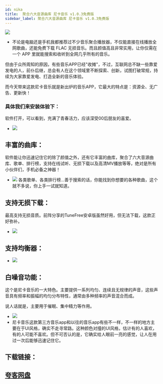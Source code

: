 ```yaml
---
id: nika
title:  聚合六大音源曲库 尼卡音乐 v1.0.3免费版
sidebar_label: 聚合六大音源曲库 尼卡音乐 v1.0.3免费版
---
```

![](https://cdn-thumbs.imagevenue.com/ea/c9/5c/ME18UY6Y_t.png)
* 不论是电脑还是手机我都推荐过不少音乐聚合播放器，不仅能直接在线播放全网歌曲，还能免费下载 FLAC 无损音乐。而且颜值高且非常实用，让你仅需在一个 APP 里就能搜索和收听到全网几乎所有的音乐。

但由于众所周知的原因，有些音乐APP已经"收摊"，不过，互联网总不缺一些靠爱发电的人，前仆后继，总会有人在这个领域里不断探索、创新，试图打破常规，持续为大家靠爱发电、打造全新的音乐体验。

而今天带来这款尼卡音乐就是新出炉的音乐APP，它最大的特点是：资源全、无广告、更新快！


### 具体我们来安装体验下：
软件打开，可以看到，充满了青春活力，应该深受00后朋友的喜爱。
* ![](https://cdn-thumbs.imagevenue.com/c4/32/95/ME18UY92_t.jpg)


## 丰富的曲库：
软件能让你迅速记住它的除了颜值之外，还有它丰富的曲库，聚合了六大音源曲库、歌单、排行榜，支持在线试听、无损下载以及高清MV播放等等，绝对是所有小伙伴们，手机必备之神器！
* ![](https://cdn-thumbs.imagevenue.com/7e/cd/d2/ME18UY93_t.jpg)
各类歌单、各类排行榜…善于搜索的话，你能找到你想要的各种歌曲，这个就不多说，你上手一试就知道。


## 支持无损下载：
最高支持无损音质。前阵分享的TuneFree安卓版虽然好用，但无法下载，这款正好弥补。
* ![](https://cdn-thumbs.imagevenue.com/18/01/f0/ME18UY94_t.jpg)


## 支持均衡器：
* ![](https://cdn-thumbs.imagevenue.com/94/0e/3e/ME18UY95_t.jpg)


## 白噪音功能：
这个是尼卡音乐的一大特色。主要提供一系列均匀、连续且无规律的声音，这些声音具有频率和振幅的均匀分布特性，通常由多种频率的声音混合而成。

说人话就是，主要用于催眠、集中精力等作用。
* ![](https://cdn-thumbs.imagevenue.com/85/a0/f9/ME18UY96_t.jpg)
* 尼卡音乐这款第三方音乐app和以往的音乐app有些不一样，不一样的地方主要在于UI风格，确实不走寻常路。这种颜色对撞的UI风格，估计有的人喜欢，有的人可能不喜欢。但不可否认的是，它确实给人眼前一亮的感觉，让人在用过一次后能够迅速记住它。


## 下载链接：
## [夸客网盘](https://www.cnblogs.com/songzhixue/p/11261118.html)







